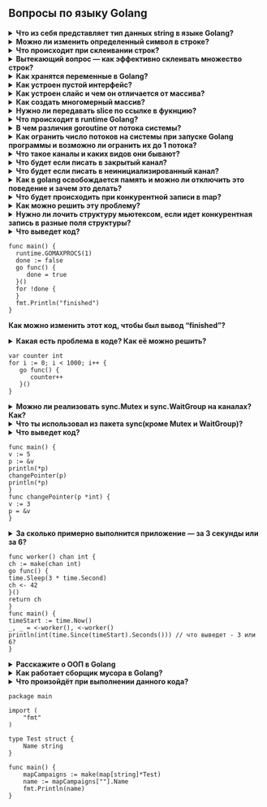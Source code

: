## Вопросы по языку Golang

<details>
<summary> <b>Что из себя представляет тип данных string в языке Golang?</b> </summary>
Массив байт
</details> 

<details>
<summary> <b>Можно ли изменить определенный символ в строке?</b> </summary>
Нет, один символ изменить нельзя
</details>  

<details>
<summary> <b>Что происходит при склеивании строк?</b> </summary>
Создание новой строки  
</details>  

<details>
<summary> <b>Вытекающий вопрос — как эффективно склеивать множество строк?</b> </summary>
String.builder  
bytes.buffer + fmt.fprintf  
strconv.appendint  
</details>  

<details>
<summary><b>Как хранятся переменные в Golang?</b></summary>
Переменная представляет именованный участок в памяти, который может хранить некоторое значение
</details>  

<details>
<summary><b>Как устроен пустой интерфейс?</b></summary>
todo
</details>  

<details>
<summary><b>Как устроен слайс и чем он отличается от массива?</b></summary>
todo
</details>  

<details>
<summary><b>Как создать многомерный массив?</b></summary>
riptutorial.com/go/example/7303/multidimensional-array
</details> 

<details>
<summary><b>Нужно ли передавать slice по ссылке в фукнцию?</b></summary>
Не обязательно, если слайс не расширяешь и не меняешь указатель
</details> 

<details>
<summary><b>Что происходит в runtime Golang?</b></summary>
todo
</details> 

<details>
<summary><b>В чем различия goroutine от потока системы?</b></summary>
Рутина более легковесна, системный поток может содержать тысячи рутин
</details> 

<details>
<summary><b>Как огранить число потоков на системы при запуске Golang программы и возможно ли огранить их до 1 потока?</b></summary>
С помощью установки значения переменной gomaxproc
</details> 

<details>
<summary><b>Что такое каналы и каких видов они бывают?</b></summary>
С помощью установки значения переменной gomaxproc
</details> 

<details>
<summary><b>Что будет если писать в закрытый канал?</b></summary>
С помощью установки значения переменной gomaxproc
</details> 

<details>
<summary><b>Что будет если писать в неинициализированный канал?</b></summary>
С помощью установки значения переменной gomaxproc
</details> 

<details>
<summary><b>Как в golang освобождается память и можно ли отключить это поведение и зачем это делать?</b></summary>
Есть GC, автоматическую очистку можно отключить и вызывать очистку вручную
</details> 

<details>
<summary><b>Что будет происходить при конкурентной записи в map?</b> </summary>
Ситуация гонки/паника 
</details>  

<details>
<summary><b>Как можно решить эту проблему?</b> </summary>
Конкурентность/параллелизм  
С помощью синхронизации доступа к объекту  
</details>  

<details>
<summary><b>Нужно ли лочить структуру мьютексом, если идет конкурентная запись в разные поля структуры?</b> </summary>
Если есть гарантия, что в одно поле структуры одновременно записывает данные не более одного процесса  
</details>  


<details>
<summary><b>Что выведет код?</b>  
  
 ```
func main() {
   runtime.GOMAXPROCS(1)  
   done := false  
   go func() {  
      done = true  
   }()  
   for !done {  
   }  
   fmt.Println("finished")  
}  
```
<b>Как можно изменить этот код, чтобы был вывод “finished”?</b>  
</summary>
На текущий момент и так выводит finished  
Чтобы увидеть, что он и так работает – нужно усыпить рутину на 2-3 секунды, перед сменой значения переменной done  
</details>  


<details>
<summary><b>Какая есть проблема в коде?   
Как её можно решить?</b>
  
```
var counter int
for i := 0; i < 1000; i++ {
   go func() {
      counter++
   }()
}
```  
  </summary>
С помощью пакета sync (mutex/waitgroup)
<details> <summary> А как её можно бы было решить, если бы в языке не было пакета sync? </summary> С помощью каналов или атомарного счётчика (который сейчас содержится в пакете sync) </details>   
</details>  

<details>
<summary><b>Можно ли реализовать sync.Mutex и sync.WaitGroup на каналах? Как?</b></summary>
Да, можно, с помощью пакета sync (mutex/waitgroup)  

```
package main
import (
	"fmt"
	"time"
)

func main() {
	c := make(chan bool)
	m := make(map[int]int)
	for i := 0; i < 10; i++ {
		go changeMap(c, i, m)
	}
	c <- true
	time.Sleep(2* time.Second)
	fmt.Println("map value", m)
}

func changeMap(n chan bool, i int, m map[int]int) {
	_ = <-n
	fmt.Printf("inside changeMap where i=%d \n", i)
	m[i] = i
	n <- true
}
```
</details>   

<details>
<summary><b>Что ты использовал из пакета sync(кроме Mutex и WaitGroup)?</b></summary>
Атомарный счётчик 
TODO - Добавить, что там еще есть
</details>  

<details>
<summary><b>Что выведет код?</b>

```
func main() {
v := 5
p := &v
println(*p)
changePointer(p)
println(*p)
}
func changePointer(p *int) {
v := 3
p = &v
}  
```  
  </summary>
  <details>
    <summary><b>Почему? Как нужно изменить функцию changePointer, чтобы вывело 5 и 3 (в оригинальной версии выводится 5 и 5)?</b>
    </summary>
  Потому что мы в другой области видимости создаём переменную и подменяем не значение, а ссылку, что хранится в p, когда же функция отрабатывает в основной области видимости переменная хранит старую ссылку
  </details> 
</details>  

<details>
<summary><b>За сколько примерно выполнится приложение — за 3 секунды или за 6?</b>
  
```
func worker() chan int {
ch := make(chan int)
go func() {
time.Sleep(3 * time.Second)
ch <- 42
}()
return ch
}
func main() {
timeStart := time.Now()
_, _ = <-worker(), <-worker()
println(int(time.Since(timeStart).Seconds())) // что выведет - 3 или 6?
}
```  
  </summary>
<details> <summary> Что нужно изменить, чтобы код работал за 3 секунды? </summary> Добавить инициализацию воркеров, а потом ждать ответов из них </details>   
</details>  

<details>
<summary><b>Расскажите о ООП в Golang</b></summary>
todo
</details> 

<details>
<summary><b>Как работает сборщик мусора в Golang?</b></summary>
Очистка областей памяти, на которые ссылались переменные, что больше не используются
</details> 

<details>
<summary><b>Что произойдёт при выполнении данного кода?</b>
  
```
package main

import (
	"fmt"
)

type Test struct {
	Name string
}

func main() {
	mapCampaigns := make(map[string]*Test)
	name := mapCampaigns[""].Name
	fmt.Println(name)
}
```  
  </summary>
<details> <summary><b>Что нужно сделать, чтобы избежать паники?</b></summary> Получать два параметра при получении значении из мапы и явно обрабатывать ключ существования элемента </details>   
</details>  
